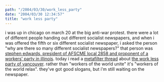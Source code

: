 ```yaml
---
path: "/2004/03/30/work_less_party" 
date: "2004/03/30 12:34:57" 
title: "work less party" 
---
```

<p>i was up in chicago on march 20 at the big anti-war protest. there were a lot of different people handing out different socialist newspapers, and when i was offered the fifth or six different socialist newspaper, i asked the person "why are there so many different socialist newspapers?" that person was <a href="http://www.socialistalternative.org/justice30/7.html">stephen edwards, president of AFSCME local 2858 and proponent of a workers' party in illinois</a>. today i read a <a href="http://www.metafilter.com/mefi/32084">metafilter thread</a> about <a href="http://www.worklessparty.org/">the work less party of vancouver</a>. rather than "workers of the world unite" it's "workers of the world relax". they've got good slogans, but i'm still waiting on the newspaper.</p>